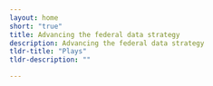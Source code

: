 ```yaml
---
layout: home
short: "true"
title: Advancing the federal data strategy
description: Advancing the federal data strategy
tldr-title: "Plays"
tldr-description: ""

---
```

